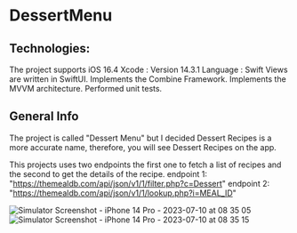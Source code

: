 # DessertMenu


## Technologies:
The project supports iOS 16.4
Xcode : Version 14.3.1
Language : Swift
Views are written in SwiftUI.
Implements the Combine Framework. 
Implements the MVVM architecture.
Performed unit tests. 

## General Info
The project is called "Dessert Menu" but I decided Dessert Recipes is a more accurate name,
therefore, you will see Dessert Recipes on the app. 

This projects uses two endpoints the first one to fetch a list of recipes 
and the second to get the details of the recipe. 
endpoint 1: "https://themealdb.com/api/json/v1/1/filter.php?c=Dessert"
endpoint 2: "https://themealdb.com/api/json/v1/1/lookup.php?i=MEAL_ID"


![Simulator Screenshot - iPhone 14 Pro - 2023-07-10 at 08 35 05](https://github.com/andrearamonroy/DessertMenu/assets/54419381/9daaa422-a290-4320-85b2-69ee4805ff69)
![Simulator Screenshot - iPhone 14 Pro - 2023-07-10 at 08 35 15](https://github.com/andrearamonroy/DessertMenu/assets/54419381/10d0f052-d1ca-4ded-9b14-dcda08c8e313)
